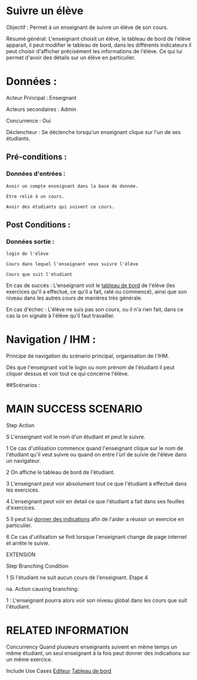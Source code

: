 # Suivre un élève

Objectif :  Permet à un enseignant de suivre un élève de son cours.

Résumé général: L'enseignant choisit un élève, le tableau de bord de l'élève apparait, il peut modifier le tableau de bord, dans les différents indicateurs il peut choisir d'afficher précisément les informations de l'élève. Ce qui lui permet d'avoir des détails sur un élève en particulier.

# Données :

Acteur Principal : Enseignant

Acteurs secondaires : Admin

Concurrence : Oui

Déclencheur : Se déclenche lorsqu'un enseignant clique sur l'un de ses étudiants.

## Pré-conditions :

### Données d'entrées :

	Avoir un compte enseignant dans la base de donnée.
	
	Etre relié à un cours.

	Avoir des étudiants qui suivent ce cours.


## Post Conditions :

### Données sortie :
	login de l'élève

	Cours dans lequel l'enseignant veux suivre l'élève

	Cours que suit l'étudiant


En cas de succès : L'enseignant voit le [tableau de bord](../utilisateur/tableaudebord.md) de l'élève (les exercices qu'il a effectué, ce qu'il a fait, raté ou commencé), ainsi que son niveau dans les autres cours de manières très générale.

En cas d'échec : L'élève ne suis pas son cours, ou il n'a rien fait, dans ce cas la on signale à l'élève qu'il faut travailler.

# Navigation / IHM  :

Principe de navigation du scénario principal, organisation de l'IHM.

Dès que l'enseignant voit le login ou nom prénom de l'étudiant il peut cliquer dessus et voir tout ce qui concerne l'élève.

##Scénarios :

# MAIN SUCCESS SCENARIO

Step    Action

S	L'enseignant voit le nom d'un étudiant et peut le suivre.

1	Ce cas d'utilisation commence quand l'enseignant clique sur le nom de l'étudiant qu'il veut suivre ou quand on entre l'url de suivie de l'élève dans un navigateur.

2	On affiche le tableau de bord de l'étudiant.

3	L'enseignant peut voir absolument tout ce que l'étudiant à effectué dans les exercices.

4	L'enseignant peut voir en detail ce que l'étudiant a fait dans ses feuilles d'exercices.

5	Il peut lui [donner des indications](../../concept/editeurdechamps.md) afin de l'aider a réussir un exercice en particulier.

6	Ce cas d'utilisation se finit lorsque l'enseignant change de page internet et arrête le suivie.

EXTENSION 

Step    Branching Condition

1	 Si l'étudiant ne suit aucun cours de l'enseignant. Etape 4

na.  Action causing branching:

1 : L'enseignant pourra alors voir son niveau global dans les cours que suit l'étudiant.


# RELATED INFORMATION

Concurrency    Quand plusieurs enseignants suivent en même temps un même étudiant, un seul enseignant à la fois peut donner des indications sur un même exercice.

Include Use Cases    [Editeur](../../concept/editeurdechamps.md) [Tableau de bord](../utilisateur/tableaudebord.md)
 
<!---
Author : Jordan
Validator : Raphael
-->
